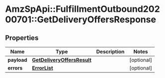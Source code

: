 # AmzSpApi::FulfillmentOutbound20200701::GetDeliveryOffersResponse

## Properties
Name | Type | Description | Notes
------------ | ------------- | ------------- | -------------
**payload** | [**GetDeliveryOffersResult**](GetDeliveryOffersResult.md) |  | [optional] 
**errors** | [**ErrorList**](ErrorList.md) |  | [optional] 

